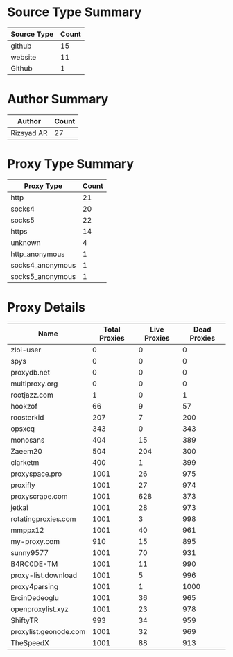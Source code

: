 # Source Type Summary

| Source Type | Count |
|-------------|-------|
| github | 15 |
| website | 11 |
| Github | 1 |


# Author Summary

| Author | Count |
|--------|-------|
| Rizsyad AR | 27 |


# Proxy Type Summary

| Proxy Type | Count |
|------------|-------|
| http | 21 |
| socks4 | 20 |
| socks5 | 22 |
| https | 14 |
| unknown | 4 |
| http_anonymous | 1 |
| socks4_anonymous | 1 |
| socks5_anonymous | 1 |


# Proxy Details

| Name | Total Proxies | Live Proxies | Dead Proxies |
|------|---------------|--------------|---------------|
| zloi-user | 0 | 0 | 0 |
| spys | 0 | 0 | 0 |
| proxydb.net | 0 | 0 | 0 |
| multiproxy.org | 0 | 0 | 0 |
| rootjazz.com | 1 | 0 | 1 |
| hookzof | 66 | 9 | 57 |
| roosterkid | 207 | 7 | 200 |
| opsxcq | 343 | 0 | 343 |
| monosans | 404 | 15 | 389 |
| Zaeem20 | 504 | 204 | 300 |
| clarketm | 400 | 1 | 399 |
| proxyspace.pro | 1001 | 26 | 975 |
| proxifly | 1001 | 27 | 974 |
| proxyscrape.com | 1001 | 628 | 373 |
| jetkai | 1001 | 28 | 973 |
| rotatingproxies.com | 1001 | 3 | 998 |
| mmppx12 | 1001 | 40 | 961 |
| my-proxy.com | 910 | 15 | 895 |
| sunny9577 | 1001 | 70 | 931 |
| B4RC0DE-TM | 1001 | 11 | 990 |
| proxy-list.download | 1001 | 5 | 996 |
| proxy4parsing | 1001 | 1 | 1000 |
| ErcinDedeoglu | 1001 | 36 | 965 |
| openproxylist.xyz | 1001 | 23 | 978 |
| ShiftyTR | 993 | 34 | 959 |
| proxylist.geonode.com | 1001 | 32 | 969 |
| TheSpeedX | 1001 | 88 | 913 |
